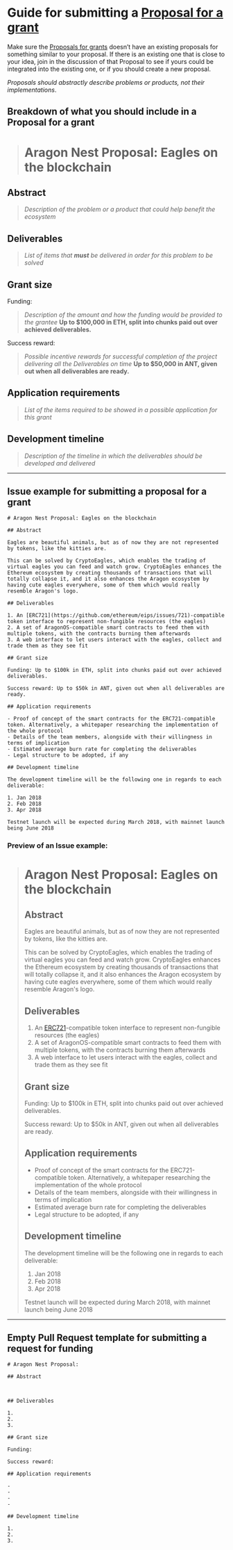 # Guide for submitting a [Proposal for a grant](https://github.com/aragon/nest/issues)

Make sure the [Proposals for grants](https://github.com/aragon/nest/issues) doesn’t have an existing proposals for something similar to your proposal. If there is an existing one that is close to your idea, join in the discussion of that Proposal to see if yours could be integrated into the existing one, or if you should create a new proposal.

_Proposals should abstractly describe problems or products, not their implementations_.

## Breakdown of what you should include in a Proposal for a grant

> # Aragon Nest Proposal: Eagles on the blockchain

## Abstract

> _Description of the problem or a product that could help benefit the ecosystem_

## Deliverables

> _List of items that **must** be delivered in order for this problem to be solved_

## Grant size

Funding:
> _Description of the amount and how the funding would be provided to the grantee_
> **Up to $100,000 in ETH, split into chunks paid out over achieved deliverables.**

Success reward:
> _Possible incentive rewards for successful completion of the project delivering all the Deliverables on time_
> **Up to $50,000 in ANT, given out when all deliverables are ready.**

## Application requirements
> _List of the items required to be showed in a possible application for this grant_

## Development timeline
> _Description of the timeline in which the deliverables should be developed and delivered_

___
## Issue example for submitting a proposal for a grant
```
# Aragon Nest Proposal: Eagles on the blockchain

## Abstract

Eagles are beautiful animals, but as of now they are not represented by tokens, like the kitties are.

This can be solved by CryptoEagles, which enables the trading of virtual eagles you can feed and watch grow. CryptoEagles enhances the Ethereum ecosystem by creating thousands of transactions that will totally collapse it, and it also enhances the Aragon ecosystem by having cute eagles everywhere, some of them which would really resemble Aragon's logo.

## Deliverables

1. An [ERC721](https://github.com/ethereum/eips/issues/721)-compatible token interface to represent non-fungible resources (the eagles)
2. A set of AragonOS-compatible smart contracts to feed them with multiple tokens, with the contracts burning them afterwards
3. A web interface to let users interact with the eagles, collect and trade them as they see fit

## Grant size

Funding: Up to $100k in ETH, split into chunks paid out over achieved deliverables.

Success reward: Up to $50k in ANT, given out when all deliverables are ready.

## Application requirements

- Proof of concept of the smart contracts for the ERC721-compatible token. Alternatively, a whitepaper researching the implementation of the whole protocol
- Details of the team members, alongside with their willingness in terms of implication
- Estimated average burn rate for completing the deliverables
- Legal structure to be adopted, if any

## Development timeline

The development timeline will be the following one in regards to each deliverable:

1. Jan 2018
2. Feb 2018
3. Apr 2018

Testnet launch will be expected during March 2018, with mainnet launch being June 2018
```
### **Preview of an Issue example:**
> # Aragon Nest Proposal: Eagles on the blockchain
>
> ## Abstract
>
> Eagles are beautiful animals, but as of now they are not represented by tokens, like the kitties are.
>
> This can be solved by CryptoEagles, which enables the trading of virtual eagles you can feed and watch grow. CryptoEagles enhances the Ethereum ecosystem by creating thousands of transactions that will totally collapse it, and it also enhances the Aragon ecosystem by having cute eagles everywhere, some of them which would really resemble Aragon's logo.
>
> ## Deliverables
>
> 1. An [ERC721](https://github.com/ethereum/eips/issues/721)-compatible token interface to represent non-fungible resources (the eagles)
> 2. A set of AragonOS-compatible smart contracts to feed them with multiple tokens, with the contracts burning them afterwards
> 3. A web interface to let users interact with the eagles, collect and trade them as they see fit
>
> ## Grant size
>
> Funding: Up to $100k in ETH, split into chunks paid out over achieved deliverables.
>
> Success reward: Up to $50k in ANT, given out when all deliverables are ready.
>
> ## Application requirements
>
> - Proof of concept of the smart contracts for the ERC721-compatible token. Alternatively, a whitepaper researching the implementation of the whole protocol
> - Details of the team members, alongside with their willingness in terms of implication
> - Estimated average burn rate for completing the deliverables
> - Legal structure to be adopted, if any
>
> ## Development timeline
>
> The development timeline will be the following one in regards to each deliverable:
>
> 1. Jan 2018
> 2. Feb 2018
> 3. Apr 2018
>
> Testnet launch will be expected during March 2018, with mainnet launch being June 2018

___
## Empty Pull Request template for submitting a request for funding
```
# Aragon Nest Proposal:

## Abstract



## Deliverables

1.
2.
3.

## Grant size

Funding:

Success reward:

## Application requirements

-
-
-
-

## Development timeline

1.
2.
3.

```
